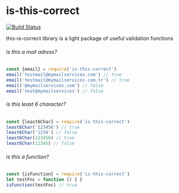 # is-this-correct

[![Build Status](https://travis-ci.org/SelimAbidin/is-this-correct.svg?branch=master)](https://github.com/SelimAbidin/isCCW)


this-is-correct library is a light package of useful validation functions

###### is this a mail adress?
```js
const {email} = require('is-this-correct')
email('testmail@mymailservices.com') // true
email('testmail@mymailservices.com.tr') // true
email('@mymailservices.com') // false
email('test@mymailservices') // false
```


###### is this least 6 character?
```js
const {least6Char} = require('is-this-correct')
least6Char('123456') // true
least6Char('1234') // false
least6Char(123456) // true
least6Char(12345) // false
```

###### is this a function?
```js
const {isFunction} = require('is-this-correct')
let testFnc = function () { }
isFunction(testFnc) // true
```
